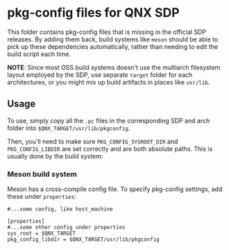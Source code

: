 # pkg-config files for QNX SDP
This folder contains pkg-config files that is missing in the official SDP releases. By adding them back, build systems like `meson` should be able to pick up these dependencies automatically, rather than needing to edit the build script each time.

**NOTE**: Since most OSS build systems doesn't use the multiarch filesystem layout employed by the SDP, use separate `target` folder for each architectures, or you might mix up build artifacts in places like `usr/lib`.

## Usage
To use, simply copy all the `.pc` files in the corresponding SDP and arch folder into `$QNX_TARGET/usr/lib/pkgconfig`.

Then, you'll need to make sure `PKG_CONFIG_SYSROOT_DIR` and `PKG_CONFIG_LIBDIR` are set correctly and are both absolute paths. This is usually done by the build system:

### Meson build system
Meson has a cross-compile config file. To specify pkg-config settings, add these under `properties`:

```meson
#...some config, like host_machine

[properties]
#...some other config under properties
sys_root = $QNX_TARGET
pkg_config_libdir = $QNX_TARGET/usr/lib/pkgconfig
```
